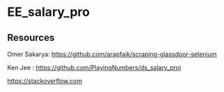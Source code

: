 # EE_salary_pro


## Resources
Omer Sakarya: https://github.com/arapfaik/scraping-glassdoor-selenium 

Ken Jee  : https://github.com/PlayingNumbers/ds_salary_proj 

https://stackoverflow.com
